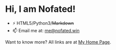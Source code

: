 # Hi, I am Nofated!

- ⚡ HTML5/Python3/~~Markdown~~
- 📫 Email me at: <me@nofated.win>

Want to know more? All links are at [My Home Page](https://nofated.win).
